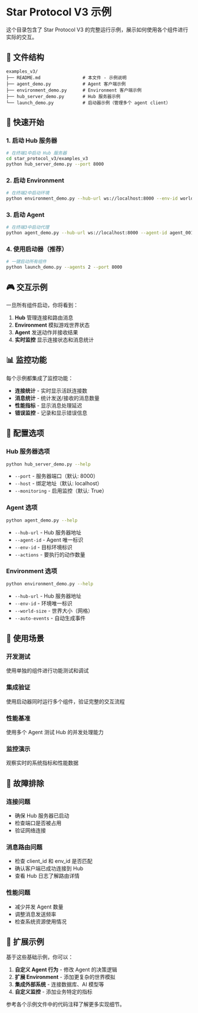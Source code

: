# Star Protocol V3 示例

这个目录包含了 Star Protocol V3 的完整运行示例，展示如何使用各个组件进行实际的交互。

## 📁 文件结构

```
examples_v3/
├── README.md                # 本文件 - 示例说明
├── agent_demo.py            # Agent 客户端示例
├── environment_demo.py      # Environment 客户端示例  
├── hub_server_demo.py       # Hub 服务器示例
└── launch_demo.py           # 启动器示例（管理多个 agent client）
```

## 🚀 快速开始

### 1. 启动 Hub 服务器

```bash
# 在终端1中启动 Hub 服务器
cd star_protocol_v3/examples_v3
python hub_server_demo.py --port 8000
```

### 2. 启动 Environment

```bash
# 在终端2中启动环境
python environment_demo.py --hub-url ws://localhost:8000 --env-id world_1
```

### 3. 启动 Agent

```bash
# 在终端3中启动代理
python agent_demo.py --hub-url ws://localhost:8000 --agent-id agent_001 --env-id world_1
```

### 4. 使用启动器（推荐）

```bash
# 一键启动所有组件
python launch_demo.py --agents 2 --port 8000
```

## 🎮 交互示例

一旦所有组件启动，你将看到：

1. **Hub** 管理连接和路由消息
2. **Environment** 模拟游戏世界状态
3. **Agent** 发送动作并接收结果
4. **实时监控** 显示连接状态和消息统计

## 📊 监控功能

每个示例都集成了监控功能：

- **连接统计** - 实时显示活跃连接数
- **消息统计** - 统计发送/接收的消息数量
- **性能指标** - 显示消息处理延迟
- **错误监控** - 记录和显示错误信息

## 🔧 配置选项

### Hub 服务器选项

```bash
python hub_server_demo.py --help
```

- `--port` - 服务器端口（默认: 8000）
- `--host` - 绑定地址（默认: localhost）
- `--monitoring` - 启用监控（默认: True）

### Agent 选项

```bash
python agent_demo.py --help
```

- `--hub-url` - Hub 服务器地址
- `--agent-id` - Agent 唯一标识
- `--env-id` - 目标环境标识
- `--actions` - 要执行的动作数量

### Environment 选项

```bash
python environment_demo.py --help
```

- `--hub-url` - Hub 服务器地址
- `--env-id` - 环境唯一标识
- `--world-size` - 世界大小（网格）
- `--auto-events` - 自动生成事件

## 🎯 使用场景

### 开发测试
使用单独的组件进行功能测试和调试

### 集成验证
使用启动器同时运行多个组件，验证完整的交互流程

### 性能基准
使用多个 Agent 测试 Hub 的并发处理能力

### 监控演示
观察实时的系统指标和性能数据

## 🐛 故障排除

### 连接问题
- 确保 Hub 服务器已启动
- 检查端口是否被占用
- 验证网络连接

### 消息路由问题
- 检查 client_id 和 env_id 是否匹配
- 确认客户端已成功连接到 Hub
- 查看 Hub 日志了解路由详情

### 性能问题
- 减少并发 Agent 数量
- 调整消息发送频率
- 检查系统资源使用情况

## 📝 扩展示例

基于这些基础示例，你可以：

1. **自定义 Agent 行为** - 修改 Agent 的决策逻辑
2. **扩展 Environment** - 添加更复杂的世界模拟
3. **集成外部系统** - 连接数据库、AI 模型等
4. **自定义监控** - 添加业务特定的指标

参考各个示例文件中的代码注释了解更多实现细节。